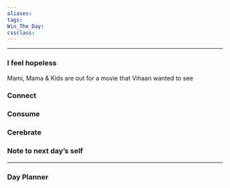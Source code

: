 ```yaml
---
aliases:  
tags:
Win_The_Day:  
cssclass:
---
```

---

### I feel hopeless 
Mami, Mama & Kids are out for a movie that Vihaan wanted to see
### Connect 
### Consume
### Cerebrate
### Note to next day’s self
--- 
### Day Planner

